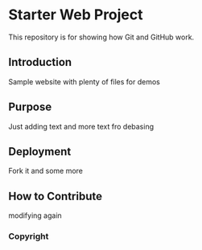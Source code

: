 # Starter Web Project

This repository is for showing how Git and GitHub work.

## Introduction

Sample website with plenty of files for demos

## Purpose
Just adding text
and more text fro debasing
## Deployment
Fork it
and some more
## How to Contribute
modifying again

### Copyright